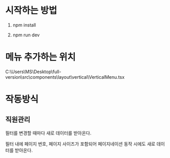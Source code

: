 # 시작하는 방법

1. npm install

2. npm run dev

# 메뉴 추가하는 위치

C:\Users\MS\Desktop\full-version\src\components\layout\vertical\VerticalMenu.tsx

# 작동방식
## 직원관리
필터를 변경할 때마다 새로 데이터를 받아온다.

필터 내에 페이지 번호, 페이지 사이즈가 포함되어 페이지네이션 동작 시에도 새로 데이터를 받아온다.
